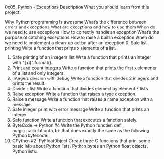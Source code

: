 0x05. Python - Exceptions
Description
What you should learn from this project:

Why Python programming is awesome
What’s the difference between errors and exceptions
What are exceptions and how to use them
When do we need to use exceptions
How to correctly handle an exception
What’s the purpose of catching exceptions
How to raise a builtin exception
When do we need to implement a clean-up action after an exception
0. Safe list printing
Write a function that prints x elements of a list.
1. Safe printing of an integers list
Write a function that prints an integer with "{:d}".format().
2. Print and count integers
Write a function that prints the first x elements of a list and only integers.
3. Integers division with debug
Write a function that divides 2 integers and prints the result.
4. Divide a list
Write a function that divides element by element 2 lists.
5. Raise exception
Write a function that raises a type exception.
6. Raise a message
Write a function that raises a name exception with a message.
7. Safe integer print with error message
Write a function that prints an integer.
8. Safe function
Write a function that executes a function safely.
9. ByteCode -> Python #4
Write the Python function def magic_calculation(a, b): that does exactly the same as the following Python bytecode:
10. CPython #2: PyFloatObject
Create three C functions that print some basic info about Python lists, Python bytes an Python float objects.
Python lists:
